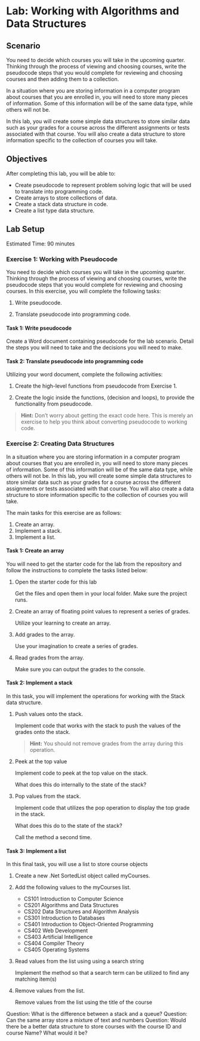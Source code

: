 # Lab: Working with Algorithms and Data Structures

## Scenario  

You need to decide which courses you will take in the upcoming quarter. Thinking through the process of viewing and choosing courses, write the pseudocode steps that you would complete for reviewing and choosing courses and then adding them to a collection.  

In a situation where you are storing information in a computer program about courses that you are enrolled in, you will need to store many pieces of information. Some of this information will be of the same data type, while others will not be.  

In this lab, you will create some simple data structures to store similar data such as your grades for a course across the different assignments or tests associated with that course. You will also create a data structure to store information specific to the collection of courses you will take.

## Objectives  

After completing this lab, you will be able to:  

- Create pseudocode to represent problem solving logic that will be used to translate into 
programming code.  
- Create arrays to store collections of data.  
- Create a stack data structure in code.  
- Create a list type data structure.   

## Lab Setup  

Estimated Time: 90 minutes

### Exercise 1: Working with Pseudocode  

You need to decide which courses you will take in the upcoming quarter. Thinking through the process of viewing and choosing courses, write the pseudocode steps that you would complete for reviewing and choosing courses. In this exercise, you will complete the following tasks:

1. Write pseudocode. 

1. Translate pseudocode into programming code. 

#### Task 1: Write pseudocode  

Create a Word document containing pseudocode for the lab scenario.  Detail the steps you will need to take and the decisions you will need to make.

#### Task 2: Translate pseudocode into programming code  

Utilizing your word document, complete the following activities:

1. Create the high-level functions from pseudocode from Exercise 1. 

2. Create the logic inside the functions, (decision and loops), to provide the functionality from 
pseudocode. 

>**Hint:** Don’t worry about getting the exact code here. This is merely an exercise to help you think about 
converting pseudocode to working code.  

### Exercise 2: Creating Data Structures  

In a situation where you are storing information in a computer program about courses that you are enrolled in, you will need to store many pieces of information. Some of this information will be of the same data type, while others will not be. In this lab, you will create some simple data structures to store similar data such as your grades for a course across the different assignments or tests associated with that course. You will also create a data structure to store information specific to the collection of courses you will take.

The main tasks for this exercise are as follows:  

1. Create an array.  
2. Implement a stack.   
3. Implement a list.  

#### Task 1: Create an array

You will need to get the starter code for the lab from the repository and follow the instructions to complete the tasks listed below:

1. Open the starter code for this lab

    Get the files and open them in your local folder.  Make sure the project runs.  

1. Create an array of floating point values to represent a series of grades.  

    Utilize your learning to create an array.  

1. Add grades to the array.

    Use your imagination to create a series of grades.  

1. Read grades from the array.  

    Make sure you can output the grades to the console.  

####  Task 2: Implement a stack

In this task, you will implement the operations for working with the Stack data structure. 

1. Push values onto the stack.
    
    Implement code that works with the stack to push the values of the grades onto the stack.

    >**Hint:** You should not remove grades from the array during this operation.

1. Peek at the top value

    Implement code to peek at the top value on the stack.

    What does this do internally to the state of the stack?

1. Pop values from the stack.  

    Implement code that utilizes the pop operation to display the top grade in the stack. 

    What does this do to the state of the stack?

    Call the method a second time.

#### Task 3: Implement a list  

In this final task, you will use a list to store course objects

1. Create a new .Net SortedList object called myCourses.

1. Add the following values to the myCourses list.

    - CS101 Introduction to Computer Science
    - CS201 Algorithms and Data Structures
    - CS202 Data Structures and Algorithm Analysis
    - CS301 Introduction to Databases
    - CS401 Introduction to Object-Oriented Programming 
    - CS402 Web Development
    - CS403 Artificial Intelligence
    - CS404 Compiler Theory
    - CS405 Operating Systems 

1. Read values from the list using using a search string

    Implement the method so that a search term can be utilized to find any matching item(s)

1. Remove values from the list.  

    Remove values from the list using the title of the course

Question: What is the difference between a stack and a queue?
Question: Can the same array store a mixture of text and numbers
Question: Would there be a better data structure to store courses with the course ID and course Name?  What would it be?
